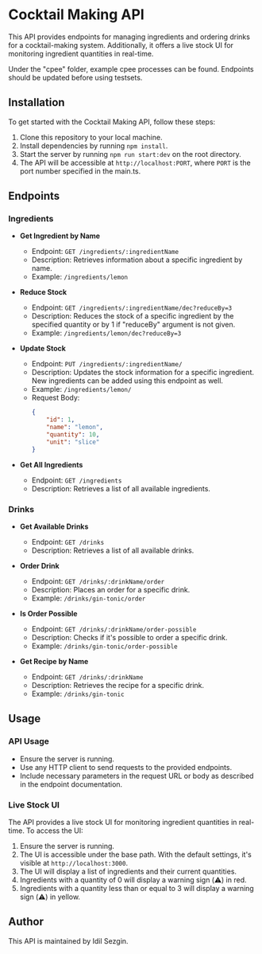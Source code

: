 # Cocktail Making API

This API provides endpoints for managing ingredients and ordering drinks for a cocktail-making system. Additionally, it offers a live stock UI for monitoring ingredient quantities in real-time.

Under the "cpee" folder, example cpee processes can be found. Endpoints should be updated before using testsets.

## Installation

To get started with the Cocktail Making API, follow these steps:

1. Clone this repository to your local machine.
2. Install dependencies by running `npm install`.
3. Start the server by running `npm run start:dev` on the root directory.
4. The API will be accessible at `http://localhost:PORT`, where `PORT` is the port number specified in the main.ts.

## Endpoints

### Ingredients

- **Get Ingredient by Name**
  - Endpoint: `GET /ingredients/:ingredientName`
  - Description: Retrieves information about a specific ingredient by name.
  - Example: `/ingredients/lemon`

- **Reduce Stock**
  - Endpoint: `GET /ingredients/:ingredientName/dec?reduceBy=3`
  - Description: Reduces the stock of a specific ingredient by the specified quantity or by 1 if "reduceBy" argument is not given.
  - Example: `/ingredients/lemon/dec?reduceBy=3`

- **Update Stock**
  - Endpoint: `PUT /ingredients/:ingredientName/`
  - Description: Updates the stock information for a specific ingredient. New ingredients can be added using this endpoint as well.
  - Example: `/ingredients/lemon/`
  - Request Body:
    ```json
    {
        "id": 1,
        "name": "lemon",
        "quantity": 10,
        "unit": "slice"
    }
    ```

- **Get All Ingredients**
  - Endpoint: `GET /ingredients`
  - Description: Retrieves a list of all available ingredients.

### Drinks

- **Get Available Drinks**
  - Endpoint: `GET /drinks`
  - Description: Retrieves a list of all available drinks.

- **Order Drink**
  - Endpoint: `GET /drinks/:drinkName/order`
  - Description: Places an order for a specific drink.
  - Example: `/drinks/gin-tonic/order`

- **Is Order Possible**
  - Endpoint: `GET /drinks/:drinkName/order-possible`
  - Description: Checks if it's possible to order a specific drink.
  - Example: `/drinks/gin-tonic/order-possible`

- **Get Recipe by Name**
  - Endpoint: `GET /drinks/:drinkName`
  - Description: Retrieves the recipe for a specific drink.
  - Example: `/drinks/gin-tonic`

## Usage

### API Usage

- Ensure the server is running.
- Use any HTTP client to send requests to the provided endpoints.
- Include necessary parameters in the request URL or body as described in the endpoint documentation.

### Live Stock UI

The API provides a live stock UI for monitoring ingredient quantities in real-time. To access the UI:

1. Ensure the server is running.
2. The UI is accessible under the base path. With the default settings, it's visible at `http://localhost:3000`.
3. The UI will display a list of ingredients and their current quantities.
4. Ingredients with a quantity of 0 will display a warning sign (⚠️) in red.
5. Ingredients with a quantity less than or equal to 3 will display a warning sign (⚠️) in yellow.

## Author

This API is maintained by Idil Sezgin.
